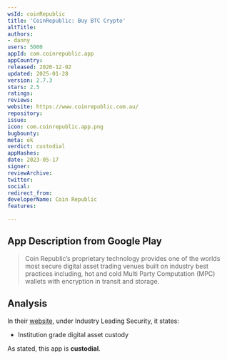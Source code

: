 ```yaml
---
wsId: coinRepublic
title: 'CoinRepublic: Buy BTC Crypto'
altTitle: 
authors:
- danny
users: 5000
appId: com.coinrepublic.app
appCountry: 
released: 2020-12-02
updated: 2025-01-28
version: 2.7.3
stars: 2.5
ratings: 
reviews: 
website: https://www.coinrepublic.com.au/
repository: 
issue: 
icon: com.coinrepublic.app.png
bugbounty: 
meta: ok
verdict: custodial
appHashes: 
date: 2023-05-17
signer: 
reviewArchive: 
twitter: 
social: 
redirect_from: 
developerName: Coin Republic
features: 

---
```


## App Description from Google Play 

> Coin Republic’s proprietary technology provides one of the worlds most secure digital asset trading venues built on industry best practices including, hot and cold Multi Party Computation (MPC) wallets with encryption in transit and storage. 

## Analysis 

In their [website](https://www.coinrepublic.exchange/), under Industry Leading Security, it states:

- Institution grade digital asset custody

As stated, this app is **custodial**.
